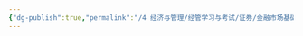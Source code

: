 ```yaml
---
{"dg-publish":true,"permalink":"/4 经济与管理/经管学习与考试/证券/金融市场基础知识/233网校 第八章 金融风险管理/","title":"233网校 第八章 金融风险管理"}
---
```


